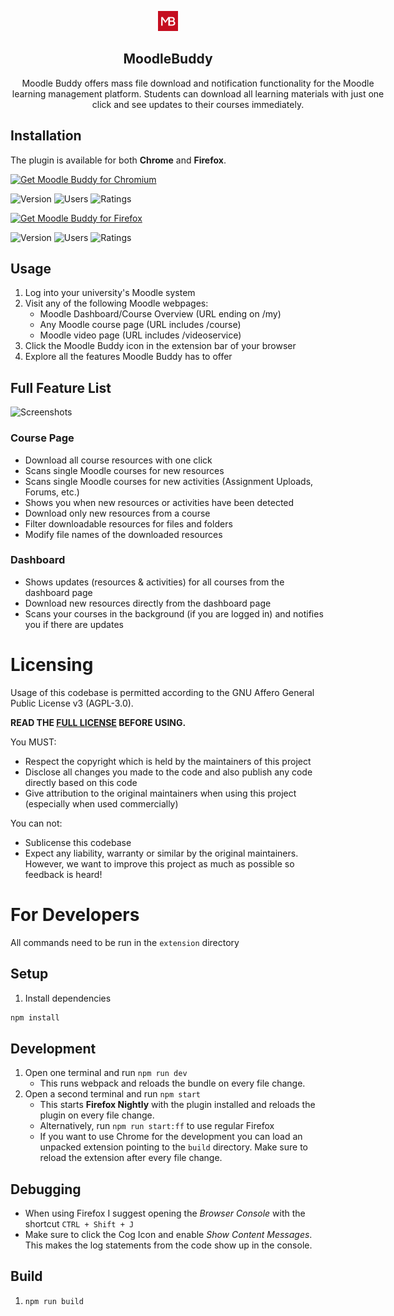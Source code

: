 <p style="display: flex; flex-direction: column; align-items: center;">
   <a href="https://moodlebuddy.com">
      <img src="website/assets/images/mb.png">
   </a>
   <h2 align="center">MoodleBuddy</h2>
   <p style="width: 600px; margin: auto; text-align: center;">
      Moodle Buddy offers mass file download and notification functionality for the Moodle learning management platform. Students can download all learning materials with just one click and see updates to their courses immediately.
   </p>
</p>

## Installation

The plugin is available for both **Chrome** and **Firefox**.

<a href="https://chrome.google.com/webstore/detail/moodle-buddy/nomahjpllnbcpbggnpiehiecfbjmcaeo"><img src="https://user-images.githubusercontent.com/585534/107280622-91a8ea80-6a26-11eb-8d07-77c548b28665.png" alt="Get Moodle Buddy for Chromium"></a>

![Version](https://img.shields.io/chrome-web-store/v/nomahjpllnbcpbggnpiehiecfbjmcaeo)
![Users](https://img.shields.io/chrome-web-store/users/nomahjpllnbcpbggnpiehiecfbjmcaeo)
![Ratings](https://img.shields.io/chrome-web-store/rating/nomahjpllnbcpbggnpiehiecfbjmcaeo)

<a href="https://addons.mozilla.org/addon/moodle-buddy/"><img src="https://user-images.githubusercontent.com/585534/107280546-7b9b2a00-6a26-11eb-8f9f-f95932f4bfec.png" alt="Get Moodle Buddy for Firefox"></a>

![Version](https://img.shields.io/amo/v/moodle-buddy)
![Users](https://img.shields.io/amo/users/moodle-buddy)
![Ratings](https://img.shields.io/amo/rating/moodle-buddy)

## Usage

1. Log into your university's Moodle system
2. Visit any of the following Moodle webpages:
   - Moodle Dashboard/Course Overview (URL ending on /my)
   - Any Moodle course page (URL includes /course)
   - Moodle video page (URL includes /videoservice)
3. Click the Moodle Buddy icon in the extension bar of your browser
4. Explore all the features Moodle Buddy has to offer

## Full Feature List

![Screenshots](screenshots/combined.png "Course page (simple) | Course page (detailed) | Dashboard page")

### Course Page

- Download all course resources with one click
- Scans single Moodle courses for new resources
- Scans single Moodle courses for new activities (Assignment Uploads, Forums, etc.)
- Shows you when new resources or activities have been detected
- Download only new resources from a course
- Filter downloadable resources for files and folders
- Modify file names of the downloaded resources

### Dashboard

- Shows updates (resources & activities) for all courses from the dashboard page
- Download new resources directly from the dashboard page
- Scans your courses in the background (if you are logged in) and notifies you if there are updates

# Licensing

Usage of this codebase is permitted according to the GNU Affero General Public License v3 (AGPL-3.0).

**READ THE [FULL LICENSE](LICENSE) BEFORE USING.**

You MUST:

- Respect the copyright which is held by the maintainers of this project
- Disclose all changes you made to the code and also publish any code directly based on this code
- Give attribution to the original maintainers when using this project (especially when used commercially)

You can not:

- Sublicense this codebase
- Expect any liability, warranty or similar by the original maintainers. However, we want to improve this project as much as possible so feedback is heard!

# For Developers

All commands need to be run in the `extension` directory

## Setup

1. Install dependencies

```bash
npm install
```

## Development

1. Open one terminal and run `npm run dev`
   - This runs webpack and reloads the bundle on every file change.
2. Open a second terminal and run `npm start`
   - This starts **Firefox Nightly** with the plugin installed and reloads the plugin on every file change.
   - Alternatively, run `npm run start:ff` to use regular Firefox
   - If you want to use Chrome for the development you can load an unpacked extension pointing to the `build` directory. Make sure to reload the extension after every file change.

## Debugging

- When using Firefox I suggest opening the _Browser Console_ with the shortcut `CTRL + Shift + J`
- Make sure to click the Cog Icon and enable _Show Content Messages_. This makes the log statements from the code show up in the console.

## Build

1. `npm run build`
